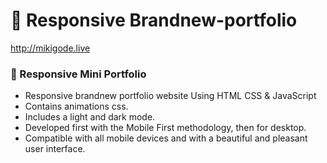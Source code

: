# 💼 Responsive Brandnew-portfolio
http://mikigode.live
### 💼 Responsive Mini Portfolio

- Responsive brandnew portfolio website Using HTML CSS & JavaScript
- Contains animations css.
- Includes a light and dark mode.
- Developed first with the Mobile First methodology, then for desktop.
- Compatible with all mobile devices and with a beautiful and pleasant user interface.
